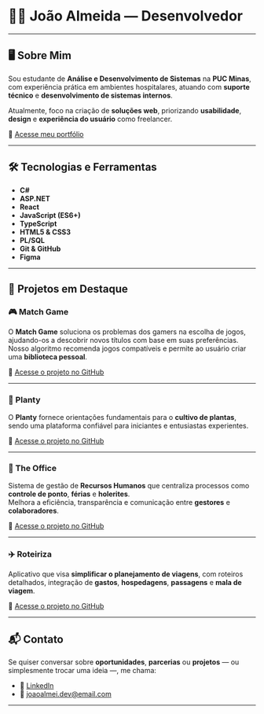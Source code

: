# 🧑‍💻 João Almeida — Desenvolvedor

---

## 🖥️ Sobre Mim

Sou estudante de **Análise e Desenvolvimento de Sistemas** na **PUC Minas**, com experiência prática em ambientes hospitalares, atuando com **suporte técnico** e **desenvolvimento de sistemas internos**.

Atualmente, foco na criação de **soluções web**, priorizando **usabilidade**, **design** e **experiência do usuário** como freelancer.

🔗 [Acesse meu portfólio](https://joaoalmei.github.io/portfolio/)

---

## 🛠️ Tecnologias e Ferramentas

- **C#**  
- **ASP.NET**  
- **React**  
- **JavaScript (ES6+)**  
- **TypeScript**  
- **HTML5 & CSS3**  
- **PL/SQL**  
- **Git & GitHub**  
- **Figma**  

---

## 💼 Projetos em Destaque

### 🎮 Match Game  
O **Match Game** soluciona os problemas dos gamers na escolha de jogos, ajudando-os a descobrir novos títulos com base em suas preferências.  
Nosso algoritmo recomenda jogos compatíveis e permite ao usuário criar uma **biblioteca pessoal**.

🔗 [Acesse o projeto no GitHub](https://github.com/joaoalmei/pmv-ads-2023-2-e2-proj-int-t2-match-game)

---

### 🌱 Planty  
O **Planty** fornece orientações fundamentais para o **cultivo de plantas**, sendo uma plataforma confiável para iniciantes e entusiastas experientes.  

🔗 [Acesse o projeto no GitHub](https://github.com/joaoalmei/pmv-ads-2023-1-e1-proj-web-t1-projeto-cultivo-de-plantas)

---

### 🏢 The Office  
Sistema de gestão de **Recursos Humanos** que centraliza processos como **controle de ponto**, **férias** e **holerites**.  
Melhora a eficiência, transparência e comunicação entre **gestores** e **colaboradores**.  

🔗 [Acesse o projeto no GitHub](https://github.com/joaoalmei/pmv-ads-2024-2-e4-proj-infra-t5-the-office-1)

---

### ✈️ Roteiriza  
Aplicativo que visa **simplificar o planejamento de viagens**, com roteiros detalhados, integração de **gastos**, **hospedagens**, **passagens** e **mala de viagem**.  

🔗 [Acesse o projeto no GitHub](https://github.com/joaoalmei/pmv-ads-2024-1-e3-proj-mov-t7-roteiriza)

---

## 📬 Contato

Se quiser conversar sobre **oportunidades**, **parcerias** ou **projetos** — ou simplesmente trocar uma ideia —, me chama:

- 💼 [LinkedIn](https://linkedin.com/in/joaoalmei)  
- 📧 joaoalmei.dev@email.com  

---

